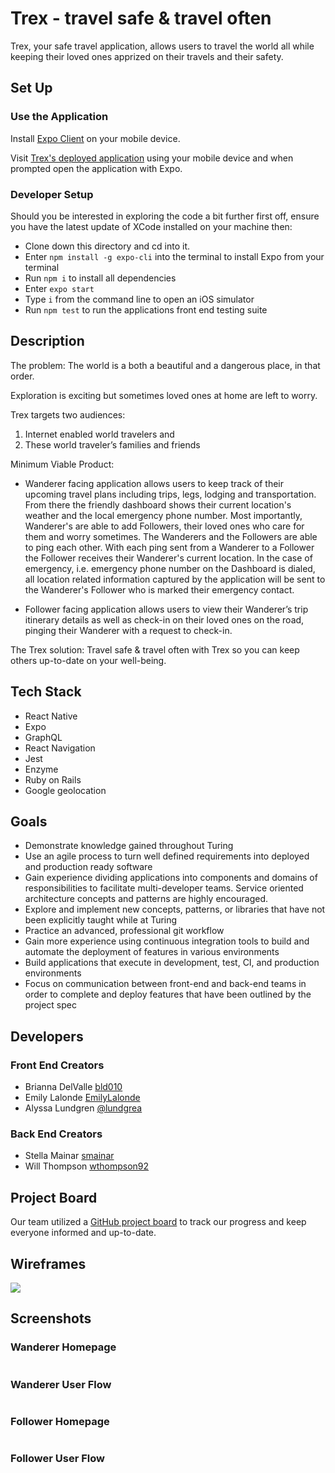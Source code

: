 # Trex - travel safe & travel often

Trex, your safe travel application, allows users to travel the world all while keeping their loved ones apprized on their travels and their safety. 

## Set Up

### Use the Application

Install [Expo Client](https://expo.io/tools#client) on your mobile device.

Visit [Trex's deployed application]() using your mobile device and when prompted open the application with Expo.

### Developer Setup

Should you be interested in exploring the code a bit further first off, ensure you have the latest update of XCode installed on your machine then:

 - Clone down this directory and cd into it.
 - Enter `npm install -g expo-cli` into the terminal to install Expo from your terminal
 - Run `npm i` to install all dependencies
 - Enter `expo start`
 - Type `i` from the command line to open an iOS simulator
 - Run `npm test` to run the applications front end testing suite


## Description

The problem: The world is a both a beautiful and a dangerous place, in that order.

Exploration is exciting but sometimes loved ones at home are left to worry.

Trex targets two audiences: 
  1) Internet enabled world travelers and
  2) These world traveler’s families and friends

Minimum Viable Product: 

 - Wanderer facing application allows users to keep track of their upcoming travel plans including trips, legs, lodging and transportation. From there the friendly dashboard shows their current location's weather and the local emergency phone number. Most importantly, Wanderer's are able to add Followers, their loved ones who care for them and worry sometimes. The Wanderers and the Followers are able to ping each other. With each ping sent from a Wanderer to a Follower the Follower receives their Wanderer's current location. In the case of emergency, i.e. emergency phone number on the Dashboard is dialed, all location related information captured by the application will be sent to the Wanderer's Follower who is marked their emergency contact.

 - Follower facing application allows users to view their Wanderer’s trip itinerary details as well as check-in on their loved ones on the road, pinging their Wanderer with a request to check-in.

The Trex solution: Travel safe & travel often with Trex so you can keep others up-to-date on your well-being.


## Tech Stack
* React Native
* Expo
* GraphQL
* React Navigation
* Jest 
* Enzyme
* Ruby on Rails
* Google geolocation

## Goals
  - Demonstrate knowledge gained throughout Turing
  - Use an agile process to turn well defined requirements into deployed and production ready software
  - Gain experience dividing applications into components and domains of responsibilities to facilitate multi-developer teams. Service oriented architecture concepts and patterns are highly encouraged.
  - Explore and implement new concepts, patterns, or libraries that have not been explicitly taught while at Turing
  - Practice an advanced, professional git workflow
  - Gain more experience using continuous integration tools to build and automate the deployment of features in various environments
  - Build applications that execute in development, test, CI, and production environments
  - Focus on communication between front-end and back-end teams in order to complete and deploy features that have been outlined by the project spec

## Developers

### Front End Creators
 - Brianna DelValle [bld010](https://github.com/bld010)
 - Emily Lalonde [EmilyLalonde](https://github.com/EmilyLalonde)
 - Alyssa Lundgren [@lundgrea](https://github.com/lundgrea)
 
### Back End Creators
 - Stella Mainar [smainar](https://github.com/smainar)
 - Will Thompson [wthompson92](https://github.com/wthompson92)

## Project Board

Our team utilized a [GitHub project board](https://github.com/bld010/FE-Trex/projects/2) to track our progress and keep everyone informed and up-to-date. 

## Wireframes
![](https://user-images.githubusercontent.com/38546045/67911618-17c95680-fb7f-11e9-8154-944ad7d672d6.jpeg)

## Screenshots

### Wanderer Homepage
![]()

### Wanderer User Flow
![]()

### Follower Homepage
![]()

### Follower User Flow
![]()




